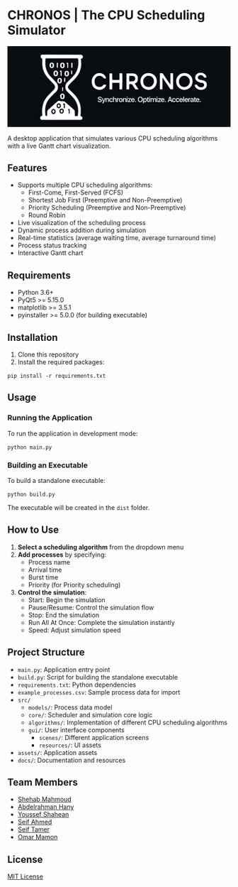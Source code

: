 # CHRONOS | The CPU Scheduling Simulator
<div id="header" align="left">
 <img src="assets/banner.png">
</div>

A desktop application that simulates various CPU scheduling algorithms with a live Gantt chart visualization.

## Features

- Supports multiple CPU scheduling algorithms:
  - First-Come, First-Served (FCFS)
  - Shortest Job First (Preemptive and Non-Preemptive)
  - Priority Scheduling (Preemptive and Non-Preemptive)
  - Round Robin
- Live visualization of the scheduling process
- Dynamic process addition during simulation
- Real-time statistics (average waiting time, average turnaround time)
- Process status tracking
- Interactive Gantt chart

## Requirements

- Python 3.6+
- PyQt5 >= 5.15.0
- matplotlib >= 3.5.1
- pyinstaller >= 5.0.0 (for building executable)

## Installation

1. Clone this repository
2. Install the required packages:
```
pip install -r requirements.txt
```

## Usage

### Running the Application

To run the application in development mode:
```
python main.py
```

### Building an Executable

To build a standalone executable:
```
python build.py
```
The executable will be created in the `dist` folder.

## How to Use

1. **Select a scheduling algorithm** from the dropdown menu
2. **Add processes** by specifying:
   - Process name
   - Arrival time
   - Burst time
   - Priority (for Priority scheduling)
3. **Control the simulation**:
   - Start: Begin the simulation
   - Pause/Resume: Control the simulation flow
   - Stop: End the simulation
   - Run All At Once: Complete the simulation instantly
   - Speed: Adjust simulation speed


## Project Structure

- `main.py`: Application entry point
- `build.py`: Script for building the standalone executable
- `requirements.txt`: Python dependencies
- `example_processes.csv`: Sample process data for import
- `src/`
  - `models/`: Process data model
  - `core/`: Scheduler and simulation core logic
  - `algorithms/`: Implementation of different CPU scheduling algorithms
  - `gui/`: User interface components
    - `scenes/`: Different application screens
    - `resources/`: UI assets
- `assets/`: Application assets
- `docs/`: Documentation and resources

## Team Members

- [Shehab Mahmoud](https://github.com/ashmod)
- [Abdelrahman Hany](https://github.com/DopeBiscuit)
- [Youssef Shahean](https://github.com/unauthorised-401)
- [Seif Ahmed](https://github.com/seifelwarwary)
- [Seif Tamer](https://github.com/SeifT101)
- [Omar Mamon](https://github.com/Spafic)

## License

[MIT License](./LICENSE)
